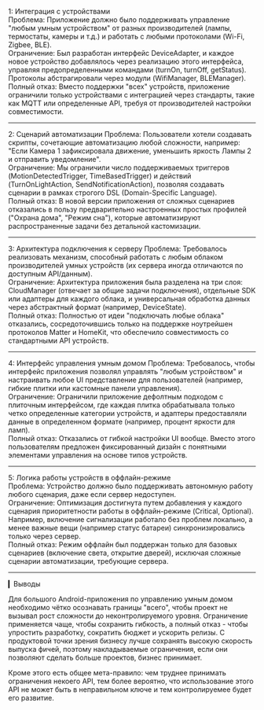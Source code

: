 1: Интеграция с устройствами  
Проблема: Приложение должно было поддерживать управление "любым умным устройством" от разных производителей (лампы, термостаты, камеры и т.д.) и работать с любыми протоколами (Wi-Fi, Zigbee, BLE).  
Ограничение: Был разработан интерфейс DeviceAdapter, и каждое новое устройство добавлялось через реализацию этого интерфейса, управляя предопределенными командами (turnOn, turnOff, getStatus). Протоколы абстрагировали через модули (WifiManager, BLEManager).  
Полный отказ: Вместо поддержки "всех" устройств, приложение ограничили только устройствами с интеграцией через стандарты, такие как MQTT или определенные API, требуя от производителей настройки совместимости.

---

2: Сценарий автоматизации
Проблема: Пользователи хотели создавать скрипты, сочетающие автоматизацию любой сложности, например: "Если Камера 1 зафиксировала движение, уменьшить яркость Лампы 2 и отправить уведомление".  
Ограничение: Мы ограничили число поддерживаемых триггеров (MotionDetectedTrigger, TimeBasedTrigger) и действий (TurnOnLightAction, SendNotificationAction), позволяя создавать сценарии в рамках строгого DSL (Domain-Specific Language).  
Полный отказ: В новой версии приложения от сложных сценариев отказались в пользу предварительно настроенных простых профилей ("Охрана дома", "Режим сна"), которые автоматизируют распространенные задачи без детальной кастомизации.

---

3: Архитектура подключения к серверу
Проблема: Требовалось реализовать механизм, способный работать с любым облаком производителей умных устройств (их сервера иногда отличаются по доступным API/данным).  
Ограничение: Архитектура приложения была разделена на три слоя: CloudManager (отвечает за общие задачи подключения), отдельные SDK или адаптеры для каждого облака, и универсальная обработка данных через абстрактный формат (например, DeviceState).  
Полный отказ: Полностью от идеи "подключать любые облака" отказались, сосредоточившись только на поддержке ноутрейшен протоколов Matter и HomeKit, что обеспечило совместимость со стандартными API устройств.

---

4: Интерфейс управления умным домом
Проблема: Требовалось, чтобы интерфейс приложения позволял управлять "любым устройством" и настраивать любое UI представление для пользователей (например, гибкие плитки или кастомные панели управления).  
Ограничение: Ограничили приложение дефолтным подходом с плиточным интерфейсом, где каждая плитка обрабатывала только четко определенные категории устройств, и адаптеры предоставляли данные в определенном формате (например, процент яркости для ламп).  
Полный отказ: Отказались от гибкой настройки UI вообще. Вместо этого пользователям предложен фиксированный дизайн с понятными элементами управления на основе типов устройств.

---

5: Логика работы устройств в оффлайн-режиме  
Проблема: Устройство должно было поддерживать автономную работу любого сценария, даже если сервер недоступен.  
Ограничение: Оптимизация достигнута путем добавления у каждого сценария приоритетности работы в оффлайн-режиме (Critical, Optional). Например, включение сигнализации работало без проблем локально, а менее важные вещи (например статус батареи) синхронизировались только через сервер.  
Полный отказ: Режим оффлайн был поддержан только для базовых сценариев (включение света, открытие дверей), исключая сложные сценарии автоматизации, требующие сервера.

---

▎Выводы

Для большого Android-приложения по управлению умным домом необходимо чётко осознавать границы "всего", чтобы проект не вызывал рост сложности до неконтролируемого уровня. 
Ограничение применяется чаще, чтобы сохранить гибкость, а полный отказ - чтобы упростить разработку, сократить бюджет и ускорить релизы.
С продуктовой точки зрения бизнесу лучше сохранять высокую скорость выпуска фичей, поэтому накладываемые ограничения, если они позволяют сделать больше проектов, бизнес принимает.

Кроме этого есть общее мета-правило: чем труднее принимать ограничения некоего API, тем более вероятно, что использование этого API не может быть в неправильном ключе и тем контролируемее будет его развитие.  
